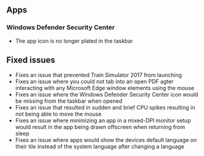 ## Apps
### Windows Defender Security Center
- The app icon is no longer plated in the taskbar

## Fixed issues
- Fixes an issue that prevented Train Simulator 2017 from launching
- Fixes an issue where you could not tab into an open PDF agter interacting with any Microsoft Edge window elements using the mouse
- Fixes an issue where the Windows Defender Security Center icon would be missing from the taskbar when opened
- Fixes an issue that resulted in sudden and brief CPU spikes resulting in not being able to move the mouse
- Fixes an issue where minimizing an app in a mixed-DPI monitor setup would result in the app being drawn offscreen when returning from sleep
- Fixes an issue where apps would show the devices default language on their tile instead of the system language after changing a language